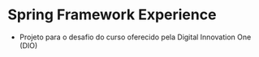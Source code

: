 # Spring Framework Experience

- Projeto para o desafio do curso oferecido pela Digital Innovation One (DIO)
